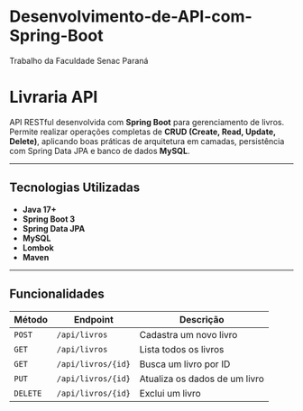 # Desenvolvimento-de-API-com-Spring-Boot
Trabalho da Faculdade Senac Paraná


# Livraria API

API RESTful desenvolvida com **Spring Boot** para gerenciamento de livros.  
Permite realizar operações completas de **CRUD (Create, Read, Update, Delete)**, aplicando boas práticas de arquitetura em camadas, persistência com Spring Data JPA e banco de dados **MySQL**.

---

## Tecnologias Utilizadas

- **Java 17+**
- **Spring Boot 3**
- **Spring Data JPA**
- **MySQL**
- **Lombok**
- **Maven**

---

##  Funcionalidades

| Método | Endpoint | Descrição |
|--------|-----------|-----------|
| `POST` | `/api/livros` | Cadastra um novo livro |
| `GET` | `/api/livros` | Lista todos os livros |
| `GET` | `/api/livros/{id}` | Busca um livro por ID |
| `PUT` | `/api/livros/{id}` | Atualiza os dados de um livro |
| `DELETE` | `/api/livros/{id}` | Exclui um livro |



